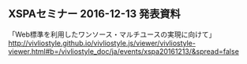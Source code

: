 ## XSPAセミナー 2016-12-13 発表資料
「Web標準を利用したワンソース・マルチユースの実現に向けて」
http://vivliostyle.github.io/vivliostyle.js/viewer/vivliostyle-viewer.html#b=/vivliostyle_doc/ja/events/xspa20161213/&spread=false
